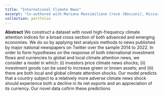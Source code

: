 ```yaml
---
title: "International Climate News"
excerpt: "Co-authored with Mariano Massimiliano Croce (Bocconi), Riccardo Colacito (UNC), and Maria Jose  Arteaga-Garavito (Bocconi). [SSRN link here](https://papers.ssrn.com/sol3/papers.cfm?abstract_id=4713016)"
collection: portfolio
---
```


**Abstract** We construct a dataset with novel high-frequency climate attention indices for a broad
cross section of both advanced and emerging economies. We do so by applying text
analysis methods to news published by major national newspapers on Twitter over the
sample 2014 to 2022. In order to form hypotheses on the response of both international
investment flows and currencies to global and local climate attention news, we consider
a model in which: (i) investors price climate news shocks; (ii) investment goods can
be used to increase green or brown assets; and (iii) there are both local and global
climate attention shocks. Our model predicts that a country subject to a relatively
more adverse climate news shock should experience both a decline in its net exports
and an appreciation of its currency. Our novel data cofirm these predictions
